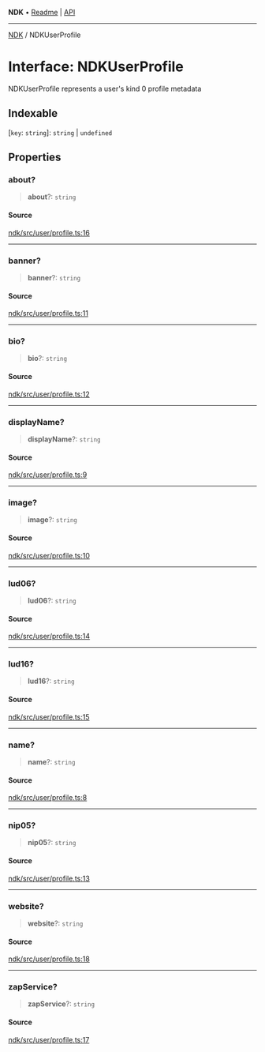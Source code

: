 **NDK** • [Readme](../README.md) \| [API](../globals.md)

***

[NDK](../README.md) / NDKUserProfile

# Interface: NDKUserProfile

NDKUserProfile represents a user's kind 0 profile metadata

## Indexable

 \[`key`: `string`\]: `string` \| `undefined`

## Properties

### about?

> **about**?: `string`

#### Source

[ndk/src/user/profile.ts:16](https://github.com/nostr-dev-kit/ndk/blob/d04eef3/ndk/src/user/profile.ts#L16)

***

### banner?

> **banner**?: `string`

#### Source

[ndk/src/user/profile.ts:11](https://github.com/nostr-dev-kit/ndk/blob/d04eef3/ndk/src/user/profile.ts#L11)

***

### bio?

> **bio**?: `string`

#### Source

[ndk/src/user/profile.ts:12](https://github.com/nostr-dev-kit/ndk/blob/d04eef3/ndk/src/user/profile.ts#L12)

***

### displayName?

> **displayName**?: `string`

#### Source

[ndk/src/user/profile.ts:9](https://github.com/nostr-dev-kit/ndk/blob/d04eef3/ndk/src/user/profile.ts#L9)

***

### image?

> **image**?: `string`

#### Source

[ndk/src/user/profile.ts:10](https://github.com/nostr-dev-kit/ndk/blob/d04eef3/ndk/src/user/profile.ts#L10)

***

### lud06?

> **lud06**?: `string`

#### Source

[ndk/src/user/profile.ts:14](https://github.com/nostr-dev-kit/ndk/blob/d04eef3/ndk/src/user/profile.ts#L14)

***

### lud16?

> **lud16**?: `string`

#### Source

[ndk/src/user/profile.ts:15](https://github.com/nostr-dev-kit/ndk/blob/d04eef3/ndk/src/user/profile.ts#L15)

***

### name?

> **name**?: `string`

#### Source

[ndk/src/user/profile.ts:8](https://github.com/nostr-dev-kit/ndk/blob/d04eef3/ndk/src/user/profile.ts#L8)

***

### nip05?

> **nip05**?: `string`

#### Source

[ndk/src/user/profile.ts:13](https://github.com/nostr-dev-kit/ndk/blob/d04eef3/ndk/src/user/profile.ts#L13)

***

### website?

> **website**?: `string`

#### Source

[ndk/src/user/profile.ts:18](https://github.com/nostr-dev-kit/ndk/blob/d04eef3/ndk/src/user/profile.ts#L18)

***

### zapService?

> **zapService**?: `string`

#### Source

[ndk/src/user/profile.ts:17](https://github.com/nostr-dev-kit/ndk/blob/d04eef3/ndk/src/user/profile.ts#L17)
